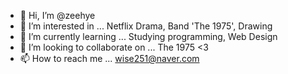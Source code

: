 - 👋 Hi, I’m @zeehye
- 👀 I’m interested in ... Netflix Drama, Band 'The 1975', Drawing
- 🌱 I’m currently learning ... Studying programming, Web Design
- 💞️ I’m looking to collaborate on ... The 1975 <3
- 📫 How to reach me ... wise251@naver.com

<!---
zeehye/zeehye is a ✨ special ✨ repository because its `README.md` (this file) appears on your GitHub profile.
You can click the Preview link to take a look at your changes.
--->
